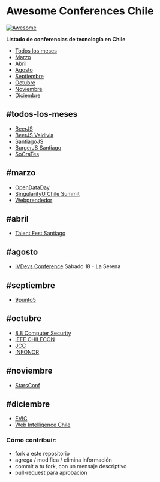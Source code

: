 # Awesome Conferences Chile

[![Awesome](https://cdn.rawgit.com/sindresorhus/awesome/d7305f38d29fed78fa85652e3a63e154dd8e8829/media/badge.svg)](https://github.com/sindresorhus/awesome)

**Listado de conferencias de tecnología en Chile**

- [Todos los meses](#todos-los-meses)
- [Marzo](#marzo)
- [Abril](#abril)
- [Agosto](#agosto)
- [Septiembre](#septiembre)
- [Octubre](#octubre)
- [Noviembre](#noviembre)
- [Diciembre](#diciembre)

## #todos-los-meses
* [BeerJS](http://www.beerjs.cl/)
* [BeerJS Valdivia](http://www.beerjs.cl/valdivia)
* [SantiagoJS](https://www.meetup.com/es-ES/NodersJS/events/)
* [BurgerJS Santiago](https://github.com/Noders/BurgerJS)
* [SoCraTes](http://www.socrates-conference.cl/)

## #marzo
* [OpenDataDay](http://opendataday.cl/)
* [SingularityU Chile Summit](http://singularityuchilesummit.com/)
* [Webprendedor](https://welcu.com/webprendedor/webprendedor10)

## #abril
* [Talent Fest Santiago](http://talentfest.laboratoria.la/santiago)

## #agosto
* [IVDevs Conference](http://ivdevs.com/evento/) Sábado 18 - La Serena

## #septiembre
* [9punto5](http://www.9punto5.cl/)

## #octubre
* [8.8 Computer Security](https://www.8dot8.org/cl)
* [IEEE CHILECON](http://chilecon2017.ubiobio.cl/)
* [JCC](http://jcc-infonorchile2017.uta.cl/)
* [INFONOR](http://jcc-infonorchile2017.uta.cl/)

## #noviembre
* [StarsConf](http://www.starsconf.com/)

## #diciembre
* [EVIC](http://evic2017.uv.cl/)
* [Web Intelligence Chile](https://webintelligence2018.com/)

### Cómo contribuir:
- fork a este repositorio
- agrega / modifica / elimina información
- commit a tu fork, con un mensaje descriptivo
- pull-request para aprobación
